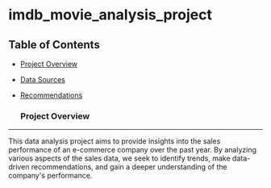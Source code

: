 # imdb_movie_analysis_project

## Table of Contents

- [Project Overview](#project-overview)
- [Data Sources](#data-sources)
- [Recommendations](#recommendations)

  ### Project Overview
---

This data analysis project aims to provide insights into the sales performance of an e-commerce company over the past year. By analyzing various aspects of the sales data, we seek to identify trends, make data-driven recommendations, and gain a deeper understanding of the company's performance.
